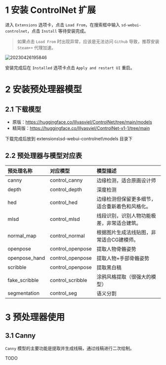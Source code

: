 # 1 安装 ControlNet 扩展

进入 `Extensions` 选项卡，点击 `Load From`，在搜索框中输入 `sd-webui-controlnet`，点击 `Install` 等待安装完成。
> 如果点击 `Load From` 时出现异常，应该是无法访问 `Github` 导致，推荐安装 `Steam++` 代理加速。

![20230426195846](https://zoulei-images.oss-cn-chengdu.aliyuncs.com/md-images/20230426195846.png)

安装完成后在 `Installed` 选项卡点击 `Apply and restart UI` 重启。

# 2 安装预处理器模型

## 2.1 下载模型

- 原版：https://huggingface.co/lllyasviel/ControlNet/tree/main/models
- 精简版：https://huggingface.co/lllyasviel/ControlNet-v1-1/tree/main

下载完成后放到 extensions\sd-webui-controlnet\models 目录下

## 2.2 预处理器与模型对应表

| 预处理名称 | 对应模型 | 模型描述 |
| :-------- | :-------- | :-------- |
| canny | control_canny | 边缘检测，适合原画设计师 |
| depth | control_depth | 深度检测 |
| hed | control_hed | 边缘检测但保留更多细节，适合重新着色和风格化。 |
| mlsd | control_mlsd | 线段识别，识别人物功能极差，非常适合建筑。 |
| normal_map | control_normal | 根据图片生成法线贴图，非常适合CG建模师。 |
| openpose | control_openpose | 提取人物骨骼姿势 |
| openpose_hand | control_openpose | 提取人物+手部骨骼姿势 |
| scribble | control_openpose | 提取黑白稿 |
| fake_scribble | control_scribble | 涂鸦风格提取（很强大的模型） |
| segmentation | control_seg | 语义分割 |

# 3 预处理器使用

## 3.1 Canny

`Canny` 模型的主要功能是提取并生成线稿，通过线稿进行二次绘制。

TODO
